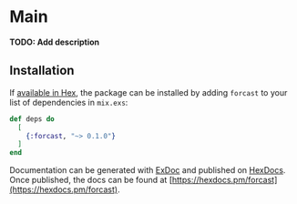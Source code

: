 # Main

**TODO: Add description**

## Installation

If [available in Hex](https://hex.pm/docs/publish), the package can be installed
by adding `forcast` to your list of dependencies in `mix.exs`:

```elixir
def deps do
  [
    {:forcast, "~> 0.1.0"}
  ]
end
```

Documentation can be generated with [ExDoc](https://github.com/elixir-lang/ex_doc)
and published on [HexDocs](https://hexdocs.pm). Once published, the docs can
be found at [https://hexdocs.pm/forcast](https://hexdocs.pm/forcast).

